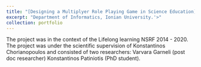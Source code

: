 ```yaml
---
title: "[Designing a Multiplyer Role Playing Game in Science Education](https://www.notion.so/f223a178734541b5a86804eee5a97d49?v=5078f76c9c40417c837140186b418d1b)"
excerpt: "Department of Informatics, Ionian University.'>"
collection: portfolio
---
```


The project was in the context of the Lifelong learning NSRF 2014 - 2020. The project was under the scientific supervision of Konstantinos Chorianopoulos and consisted of two researchers: 
Varvara Garneli (post doc researcher)
Konstantinos Patiniotis (PhD student).
